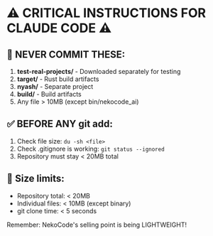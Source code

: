 # ⚠️ CRITICAL INSTRUCTIONS FOR CLAUDE CODE ⚠️

## 🚨 NEVER COMMIT THESE:
1. **test-real-projects/** - Downloaded separately for testing
2. **target/** - Rust build artifacts  
3. **nyash/** - Separate project
4. **build/** - Build artifacts
5. Any file > 10MB (except bin/nekocode_ai)

## ✅ BEFORE ANY git add:
1. Check file size: `du -sh <file>`
2. Check .gitignore is working: `git status --ignored`
3. Repository must stay < 20MB total

## 📏 Size limits:
- Repository total: < 20MB
- Individual files: < 10MB (except binary)
- git clone time: < 5 seconds

Remember: NekoCode's selling point is being LIGHTWEIGHT!
